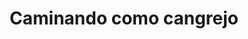 ---
title: Caminando como cangrejo
description: Cuando tu idea pasa el changómetro es cuando ahora si te pones a con[struir o ejecutar tu idea.
published_at: 2020-08-06
external_url: https://perrodinero.substack.com/p/caminando-como-cangrejo
---